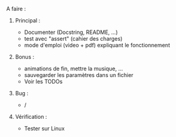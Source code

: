 A faire :


1. Principal :
   - Documenter (Docstring, README, ...)
   - test avec "assert" (cahier des charges)
   - mode d'emploi (video + pdf) expliquant le fonctionnement

2. Bonus :
   - animations de fin, mettre la musique, ...
   - sauvegarder les paramètres dans un fichier
   - Voir les TODOs

3. Bug : 
   - / 

4. Vérification :
   - Tester sur Linux
